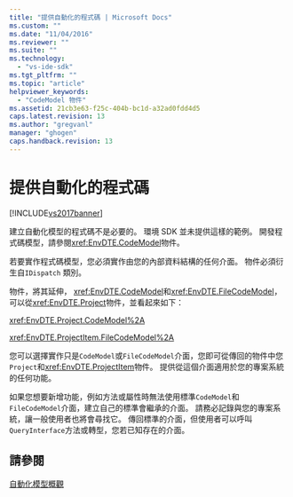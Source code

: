 ```yaml
---
title: "提供自動化的程式碼 | Microsoft Docs"
ms.custom: ""
ms.date: "11/04/2016"
ms.reviewer: ""
ms.suite: ""
ms.technology: 
  - "vs-ide-sdk"
ms.tgt_pltfrm: ""
ms.topic: "article"
helpviewer_keywords: 
  - "CodeModel 物件"
ms.assetid: 21cb3e63-f25c-404b-bc1d-a32ad0fdd4d5
caps.latest.revision: 13
ms.author: "gregvanl"
manager: "ghogen"
caps.handback.revision: 13
---
```

# 提供自動化的程式碼
[!INCLUDE[vs2017banner](../../code-quality/includes/vs2017banner.md)]

建立自動化模型的程式碼不是必要的。  環境 SDK 並未提供這樣的範例。  開發程式碼模型，請參閱<xref:EnvDTE.CodeModel>物件。  
  
 若要實作程式碼模型，您必須實作由您的內部資料結構的任何介面。  物件必須衍生自`IDispatch` 類別。  
  
 物件，將其延伸， <xref:EnvDTE.CodeModel>和<xref:EnvDTE.FileCodeModel>，可以從<xref:EnvDTE.Project>物件，並看起來如下：  
  
 <xref:EnvDTE.Project.CodeModel%2A>  
  
 <xref:EnvDTE.ProjectItem.FileCodeModel%2A>  
  
 您可以選擇實作只是`CodeModel`或`FileCodeModel`介面，您即可從傳回的物件中您`Project`和<xref:EnvDTE.ProjectItem>物件。  提供從這個介面適用於您的專案系統的任何功能。  
  
 如果您想要新增功能，例如方法或屬性時無法使用標準`CodeModel`和`FileCodeModel`介面，建立自己的標準會繼承的介面。  請務必記錄與您的專案系統，讓一般使用者也將會尋找它。  傳回標準的介面，但使用者可以呼叫`QueryInterface`方法或轉型，您若已知存在的介面。  
  
## 請參閱  
 [自動化模型概觀](../../extensibility/internals/automation-model-overview.md)